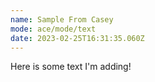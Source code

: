 ```yaml
---
name: Sample From Casey
mode: ace/mode/text
date: 2023-02-25T16:31:35.060Z
---
```

Here is some text I'm adding!
